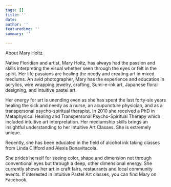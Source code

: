 ```yaml
---
tags: []
title: ''
date: 
author: ''
featuredimg: ''
summary: ''

---
```

About Mary Holtz

Native Floridian and artist, Mary Holtz, has always had the passion and skills interpreting the visual whether seen through the eyes or felt in the spirit. Her life passions are healing the needy and creating art in mixed mediums. An avid photographer, Mary has the experience and education in acrylics, wire wrapping jewelry, crafting, Sumi-e-ink art, Japanese floral designing, and intuitive pastel art.

Her energy for art is unending even as she has spent the last forty-six years healing the sick and needy as a nurse, an acupuncture physician, and as a transpersonal psycho-spiritual therapist. In 2010 she received a PhD in Metaphysical Healing and Transpersonal Psycho-Spiritual Therapy which included intuitive art interpretation. Her mediumship skills brings an insightful understanding to her Intuitive Art Classes. She is extremely unique.

Recently, she has been educated in the field of alcohol ink taking classes from Linda Clifford and Alexis Bonavitacola.

She prides herself for seeing color, shape and dimension not through conventional eyes but through a deep, other dimensional energy. She currently shows her art in craft fairs, restaurants and local community events. If interested in Intuitive Pastel Art classes, you can find Mary on Facebook.